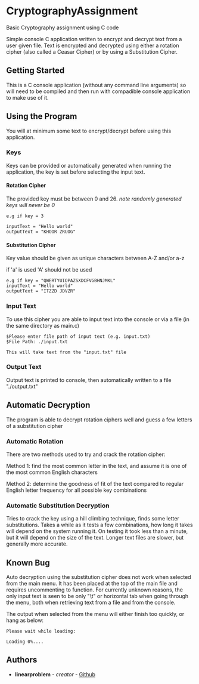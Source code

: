 # CryptographyAssignment
Basic Cryptography assignment using C code

Simple console C application written to encrypt and decrypt text from a user given file. Text is encrypted and decrypted using either a rotation cipher (also called a Ceasar Cipher) or by using a Substitution Cipher. 

## Getting Started
This is a C console application (without any command line arguments) so will need to be compiled and then run with compadible console application to make use of it.


## Using the Program
You will at minimum some text to encrypt/decrypt before using this application.
### Keys
Keys can be provided or automatically generated when running the application, the key is set before selecting the input text.
#### Rotation Cipher

The provided key must be between 0 and 26.
*note randomly generated keys will never be 0*

```
e.g if key = 3

inputText = "Hello world"
outputText = "KHOOR ZRUOG"
```


#### Substitution Cipher

Key value should be given as unique characters between A-Z and/or a-z

if 'a' is used 'A' should not be used

```
e.g if key = "QWERTYUIOPAZSXDCFVGBHNJMKL"
inputText = "Hello world"
outputText = "ITZZD JDVZR"
```
### Input Text
To use this cipher you are able to input text into the console or via a file (in the same directory as main.c)
```
$Please enter file path of input text (e.g. input.txt)
$File Path: ./input.txt 

This will take text from the "input.txt" file
```

### Output Text
Output text is printed to console, then automatically written to a file "./output.txt"

## Automatic Decryption
The program is able to decrypt rotation ciphers well and guess a few letters of a substitution cipher

### Automatic Rotation
There are two methods used to try and crack the rotation cipher:

Method 1: find the most common letter in the text, and assume it is one of the most common English characters

Method 2: determine the goodness of fit of the text compared to regular English letter frequency for all possible key combinations

### Automatic Substitution Decryption
Tries to crack the key using a hill climbing technique, finds some letter substitutions. Takes a while as it tests a few combinations, how long it takes will depend on the system running it. On testing it took less than a minute, but it will depend on the size of the text. Longer text files are slower, but generally more accurate.

## Known Bug
Auto decryption using the substitution cipher does not work when selected from the main menu. It has been placed at the top of the main file and requires uncommenting to function. For currently unknown reasons, the only input text is seen to be only "\t" or horizontal tab when going through the menu, both when retrieving text from a file and from the console.

The output when selected from the menu will either finish too quickly, or hang as below:
```
Please wait while loading:

Loading 0%....
```



## Authors

* **linearproblem** - *creator* - [Github](https://github.com/linearproblem)


